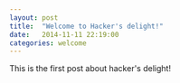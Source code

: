 ```yaml
---
layout: post
title:  "Welcome to Hacker's delight!"
date:   2014-11-11 22:19:00
categories: welcome
---
```


This is the first post about hacker's delight!